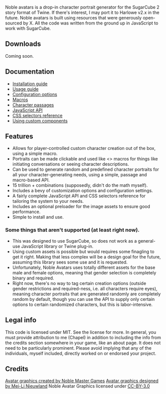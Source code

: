 Noble avatars is a drop-in character portrait generator for the SugarCube 2 story format of Twine. If there's interest, I may port it to Harlowe v2.x in the future. Noble avatars is built using resources that were generously open-sourced by X. All the code was written from the ground up in JavaScript to work with SugarCube. 

## Downloads
Coming soon.

## Documentation
* [Installation guide](docs/installation.md)
* [Usage guide](docs/usage.md)
* [Configuration options](docs/config.md)
* [Macros](docs/macros.md)
* [Character passages](docs/passages.md)
* [JavaScript API](docs/js-api.md)
* [CSS selectors reference](docs/css-ref.md)
* [Using custom components](docs/customization.md)

## Features
* Allows for player-controlled custom character creation out of the box, using a simple macro. 
* Portraits can be made clickable and used like <<link>> macros for things like initiating conversations or seeing character descriptions. 
* Can be used to generate random and predefined character portraits for all your character-generating needs, using a simple, passage and macro-based API. 
* 15 trillion + combinations (supposedly, didn't do the math myself). 
* Includes a bevy of customization options and configuration settings. 
* A fairly complete JavaScript API and CSS selectors reference for tailoring the system to your needs. 
* Includes an optional preloader for the image assets to ensure good performance. 
* Simple to install and use. 

### Some things that aren't supported (at least right now).
* This was designed to use SugarCube, so does not work as a general-use JavaScript library or Twine plug-in. 
* Using custom assets is possible but would requires some finagling to get it right. Making that less complex will be a design goal for the future, assuming this library sees some use and it is requested. 
* Unfortunately, Noble Avatars uses totally different assets for the base male and female options, meaning that gender selection is completely binary and required. 
* Right now, there's no way to tag certain creation options (outside gender restrictions and required-ness, i.e. all characters require eyes), meaning character portraits that are generated randomly are completely random by default, though you can use the API to supply only certain options to certain randomized characters, but this is labor-intensive. 

## Legal info
This code is licensed under MIT.  See the license for more.  In general, you must provide attribution to me (Chapel) in addition to including the info from the credits section somewhere in your game, like an about page.  It does not need to be particularly prominent. Please avoid implying that any of the individuals, myself included, directly worked on or endorsed your project.

## Credits
[Avatar graphics created by Noble Master Games](http://www.noblemaster.com)
[Avatar graphics designed by Mei-Li Nieuwland](http://liea.deviantart.com)
Noble Avatar Graphics licensed under [CC-BY-3.0](https://creativecommons.org/licenses/by/3.0/legalcode)